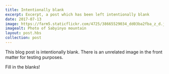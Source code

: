 ```yaml
---
title: Intentionally blank
excerpt: Excerpt, a post which has been left intentionally blank
date: 2017-07-13
image: https://farm5.staticflickr.com/4725/38665529034_dd03ba2fba_z_d.jpg
imagealt: Photo of Sabyinyo mountain
layout: post.hbs
collection: post
---
```


This blog post is intentionally blank. There is an unrelated image in the front matter for testing purposes.

Fill in the blanks!
